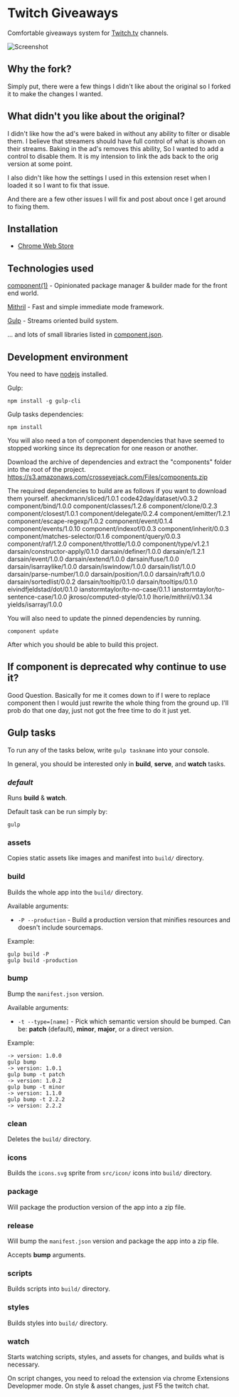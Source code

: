 # Twitch Giveaways

Comfortable giveaways system for [Twitch.tv](https://twitch.tv) channels.

![Screenshot](https://s3.amazonaws.com/crosseyejack.com/Files/screenshot.png)

## Why the fork?

Simply put, there were a few things I didn't like about the original so I forked it to make the changes I wanted.

## What didn't you like about the original?

I didn't like how the ad's were baked in without any ability to filter or disable them. I believe that streamers should have full control of what is shown on their streams.
Baking in the ad's removes this ability, So I wanted to add a control to disable them. It is my intension to link the ads back to the orig version at some point.

I also didn't like how the settings I used in this extension reset when I loaded it so I want to fix that issue.

And there are a few other issues I will fix and post about once I get around to fixing them.

## Installation

- [Chrome Web Store](https://chrome.google.com/webstore/detail/twitch-giveaways/gnjjpnkophpiopnmfkbdkeejhmlcioao)

## Technologies used

[component(1)](https://github.com/component/component) - Opinionated package manager & builder made for the front end world.

[Mithril](https://github.com/lhorie/mithril.js) - Fast and simple immediate mode framework.

[Gulp](https://github.com/gulpjs/gulp) - Streams oriented build system.

... and lots of small libraries listed in [component.json](https://github.com/darsain/twitch-giveaways/blob/master/component.json).

## Development environment

You need to have [nodejs](https://nodejs.org/) installed.

Gulp:

```
npm install -g gulp-cli
```

Gulp tasks dependencies:

```
npm install
```

You will also need a ton of component dependencies that have seemed to stopped working since its deprecation for one reason or another.

Download the archive of dependencies and extract the "components" folder into the root of the project.
https://s3.amazonaws.com/crosseyejack.com/Files/components.zip

The required dependencies to build are as follows if you want to download them yourself.
aheckmann/sliced/1.0.1
code42day/dataset/v0.3.2
component/bind/1.0.0
component/classes/1.2.6
component/clone/0.2.3
component/closest/1.0.1
component/delegate/0.2.4
component/emitter/1.2.1
component/escape-regexp/1.0.2
component/event/0.1.4
component/events/1.0.10
component/indexof/0.0.3
component/inherit/0.0.3
component/matches-selector/0.1.6
component/query/0.0.3
component/raf/1.2.0
component/throttle/1.0.0
component/type/v1.2.1
darsain/constructor-apply/0.1.0
darsain/definer/1.0.0
darsain/e/1.2.1
darsain/event/1.0.0
darsain/extend/1.0.0
darsain/fuse/1.0.0
darsain/isarraylike/1.0.0
darsain/iswindow/1.0.0
darsain/list/1.0.0
darsain/parse-number/1.0.0
darsain/position/1.0.0
darsain/raft/1.0.0
darsain/sortedlist/0.0.2
darsain/tooltip/0.1.0
darsain/tooltips/0.1.0
eivindfjeldstad/dot/0.1.0
ianstormtaylor/to-no-case/0.1.1
ianstormtaylor/to-sentence-case/1.0.0
jkroso/computed-style/0.1.0
lhorie/mithril/v0.1.34
yields/isarray/1.0.0

You will also need to update the pinned dependencies by running.

```
component update
```

After which you should be able to build this project.

## If component is deprecated why continue to use it?

Good Question. Basically for me it comes down to if I were to replace component then I would just rewrite the whole thing from the ground up.
I'll prob do that one day, just not got the free time to do it just yet.

## Gulp tasks

To run any of the tasks below, write `gulp taskname` into your console.

In general, you should be interested only in **build**, **serve**, and **watch** tasks.

### *default*

Runs **build** & **watch**.

Default task can be run simply by:

```
gulp
```

### assets

Copies static assets like images and manifest into `build/` directory.

### build

Builds the whole app into the `build/` directory.

Available arguments:

- `-P --production` - Build a production version that minifies resources and doesn't include sourcemaps.

Example:

```
gulp build -P
gulp build -production
```

### bump

Bump the `manifest.json` version.

Available arguments:

- `-t --type=[name]` - Pick which semantic version should be bumped. Can be: **patch** (default), **minor**, **major**, or a direct version.

Example:

```
-> version: 1.0.0
gulp bump
-> version: 1.0.1
gulp bump -t patch
-> version: 1.0.2
gulp bump -t minor
-> version: 1.1.0
gulp bump -t 2.2.2
-> version: 2.2.2
```

### clean

Deletes the `build/` directory.

### icons

Builds the `icons.svg` sprite from `src/icon/` icons into `build/` directory.

### package

Will package the production version of the app into a zip file.

### release

Will bump the `manifest.json` version and package the app into a zip file.

Accepts **bump** arguments.

### scripts

Builds scripts into `build/` directory.

### styles

Builds styles into `build/` directory.

### watch

Starts watching scripts, styles, and assets for changes, and builds what is necessary.

On script changes, you need to reload the extension via chrome Extensions Developmer mode. On style & asset changes, just F5 the twitch chat.
